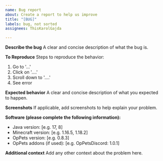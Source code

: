 ```yaml
---
name: Bug report
about: Create a report to help us improve
title: "[BUG]"
labels: bug, not sorted
assignees: ThisKarolGajda

---
```


**Describe the bug**
A clear and concise description of what the bug is.

**To Reproduce**
Steps to reproduce the behavior:
1. Go to '...'
2. Click on '....'
3. Scroll down to '....'
4. See error

**Expected behavior**
A clear and concise description of what you expected to happen.

**Screenshots**
If applicable, add screenshots to help explain your problem.

**Software (please complete the following information):**
 - Java version: [e.g. 17, 8]
 - Minecraft version: [e.g. 1.16.5, 1.18.2]
 - OpPets version: [e.g. 0.8.3]
 - OpPets addons (if used): [e.g. OpPetsDiscord: 1.0.1]

**Additional context**
Add any other context about the problem here.
